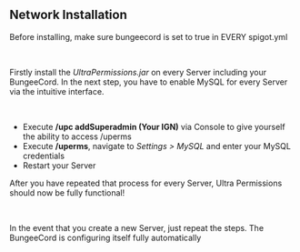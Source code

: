 ## Network Installation

Before installing, make sure bungeecord is set to true in EVERY spigot.yml

<br />

Firstly install the *UltraPermissions.jar* on every Server including your BungeeCord.
In the next step, you have to enable MySQL for every Server via the intuitive interface.

<br />

* Execute **/upc addSuperadmin (Your IGN)** via Console to give yourself the ability to access /uperms
* Execute **/uperms**, navigate to *Settings > MySQL* and enter your MySQL credentials
* Restart your Server

After you have repeated that process for every Server, Ultra Permissions should now be fully functional!

<br />

In the event that you create a new Server, just repeat the steps. The BungeeCord is configuring itself fully automatically
